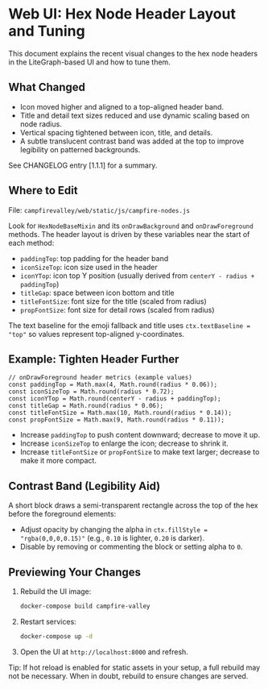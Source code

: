 # Web UI: Hex Node Header Layout and Tuning

This document explains the recent visual changes to the hex node headers in the LiteGraph-based UI and how to tune them.

## What Changed

- Icon moved higher and aligned to a top-aligned header band.
- Title and detail text sizes reduced and use dynamic scaling based on node radius.
- Vertical spacing tightened between icon, title, and details.
- A subtle translucent contrast band was added at the top to improve legibility on patterned backgrounds.

See CHANGELOG entry [1.1.1] for a summary.

## Where to Edit

File: `campfirevalley/web/static/js/campfire-nodes.js`

Look for `HexNodeBaseMixin` and its `onDrawBackground` and `onDrawForeground` methods. The header layout is driven by these variables near the start of each method:

- `paddingTop`: top padding for the header band
- `iconSizeTop`: icon size used in the header
- `iconYTop`: icon top Y position (usually derived from `centerY - radius + paddingTop`)
- `titleGap`: space between icon bottom and title
- `titleFontSize`: font size for the title (scaled from radius)
- `propFontSize`: font size for detail rows (scaled from radius)

The text baseline for the emoji fallback and title uses `ctx.textBaseline = "top"` so values represent top-aligned y-coordinates.

## Example: Tighten Header Further

```
// onDrawForeground header metrics (example values)
const paddingTop = Math.max(4, Math.round(radius * 0.06));
const iconSizeTop = Math.round(radius * 0.72);
const iconYTop = Math.round(centerY - radius + paddingTop);
const titleGap = Math.round(radius * 0.06);
const titleFontSize = Math.max(10, Math.round(radius * 0.14));
const propFontSize = Math.max(9, Math.round(radius * 0.11));
```

- Increase `paddingTop` to push content downward; decrease to move it up.
- Increase `iconSizeTop` to enlarge the icon; decrease to shrink it.
- Increase `titleFontSize` or `propFontSize` to make text larger; decrease to make it more compact.

## Contrast Band (Legibility Aid)

A short block draws a semi-transparent rectangle across the top of the hex before the foreground elements:

- Adjust opacity by changing the alpha in `ctx.fillStyle = "rgba(0,0,0,0.15)"` (e.g., `0.10` is lighter, `0.20` is darker).
- Disable by removing or commenting the block or setting alpha to `0`.

## Previewing Your Changes

1. Rebuild the UI image:
   
   ```bash
   docker-compose build campfire-valley
   ```
2. Restart services:
   
   ```bash
   docker-compose up -d
   ```
3. Open the UI at `http://localhost:8000` and refresh.

Tip: If hot reload is enabled for static assets in your setup, a full rebuild may not be necessary. When in doubt, rebuild to ensure changes are served.